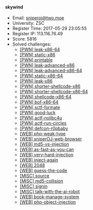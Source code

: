 #### skywind  

* Email: sniperoj@two.moe  
* University: ZSC  
* Register Time: 2017-05-29 23:05:55  
* Register IP: 113.116.76.49  
* Score: 5816  
* Solved challenges: 
  * [[PWN] leak-x86-64](https://github.com/SniperOJ/Challenges/blob/master/web/leak-x86-64.json)  
  * [[PWN] static-x86](https://github.com/SniperOJ/Challenges/blob/master/web/static-x86.json)  
  * [[PWN] printable](https://github.com/SniperOJ/Challenges/blob/master/web/printable.json)  
  * [[PWN] leak-advanced-x86](https://github.com/SniperOJ/Challenges/blob/master/web/leak-advanced-x86.json)  
  * [[PWN] leak-advanced-x86-64](https://github.com/SniperOJ/Challenges/blob/master/web/leak-advanced-x86-64.json)  
  * [[PWN] static-x86-64](https://github.com/SniperOJ/Challenges/blob/master/web/static-x86-64.json)  
  * [[PWN] leak-x86](https://github.com/SniperOJ/Challenges/blob/master/web/leak-x86.json)  
  * [[PWN] shorter-shellcode-x86](https://github.com/SniperOJ/Challenges/blob/master/web/shorter-shellcode-x86.json)  
  * [[PWN] shorter-shellcode-x86-64](https://github.com/SniperOJ/Challenges/blob/master/web/shorter-shellcode-x86-64.json)  
  * [[PWN] shellcode-x86-64](https://github.com/SniperOJ/Challenges/blob/master/web/shellcode-x86-64.json)  
  * [[PWN] bof-x86-64](https://github.com/SniperOJ/Challenges/blob/master/web/bof-x86-64.json)  
  * [[PWN] sctf-formate](https://github.com/SniperOJ/Challenges/blob/master/web/sctf-formate.json)  
  * [[PWN] good-luck](https://github.com/SniperOJ/Challenges/blob/master/web/good-luck.json)  
  * [[PWN] actf-nolibc4u](https://github.com/SniperOJ/Challenges/blob/master/web/actf-nolibc4u.json)  
  * [[PWN] actf-run-circles](https://github.com/SniperOJ/Challenges/blob/master/web/actf-run-circles.json)  
  * [[PWN] defcon-r0pbaby](https://github.com/SniperOJ/Challenges/blob/master/web/defcon-r0pbaby.json)  
  * [[WEB] php-weak-type](https://github.com/SniperOJ/Challenges/blob/master/web/php-weak-type.json)  
  * [[WEB] sniperOJ-web-browser](https://github.com/SniperOJ/Challenges/blob/master/web/sniperOJ-web-browser.json)  
  * [[WEB] md5-vs-injection](https://github.com/SniperOJ/Challenges/blob/master/web/md5-vs-injection.json)  
  * [[WEB] as-fast-as-you-can](https://github.com/SniperOJ/Challenges/blob/master/web/as-fast-as-you-can.json)  
  * [[WEB] very-hard-injection](https://github.com/SniperOJ/Challenges/blob/master/web/very-hard-injection.json)  
  * [[WEB] inject-again](https://github.com/SniperOJ/Challenges/blob/master/web/inject-again.json)  
  * [[WEB] 2048](https://github.com/SniperOJ/Challenges/blob/master/web/2048.json)  
  * [[WEB] guess-the-code](https://github.com/SniperOJ/Challenges/blob/master/web/guess-the-code.json)  
  * [[MISC] source](https://github.com/SniperOJ/Challenges/blob/master/web/source.json)  
  * [[MISC] md5-collision](https://github.com/SniperOJ/Challenges/blob/master/web/md5-collision.json)  
  * [[MISC] signin](https://github.com/SniperOJ/Challenges/blob/master/web/signin.json)  
  * [[MISC] talk-with-the-ai-robot](https://github.com/SniperOJ/Challenges/blob/master/web/talk-with-the-ai-robot.json)  
  * [[WEB] book-manage-system](https://github.com/SniperOJ/Challenges/blob/master/web/book-manage-system.json)  
  * [[WEB] php-object-injection](https://github.com/SniperOJ/Challenges/blob/master/web/php-object-injection.json)  
